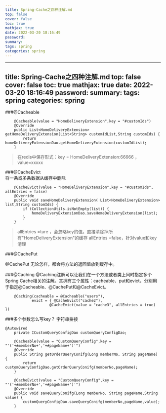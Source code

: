 ```yaml
---
title: Spring-Cache之四种注解.md
top: false
cover: false
toc: true
mathjax: true
date: 2022-03-20 18:16:49
password:
summary:
tags: spring
categories: spring
---
```

---
title: Spring-Cache之四种注解.md
top: false
cover: false
toc: true
mathjax: true
date: 2022-03-20 18:16:49
password:
summary:
tags: spring
categories: spring
---
###@Cacheable

~~~
	@Cacheable(value = "HomeDeliveryExtension",key = "#customIds")
	@Override
	public List<HomeDeliveryExtension> getHomeDeliveryExtension(List<String> customIdList,String customIds) {
		return homeDeliveryExtensionDao.getHomeDeliveryExtension(customIdList);
	}
~~~
>在redis中保存形式：key = HomeDeliveryExtension:66666 ， value=xxxxx

###@CacheEvict	
将一条或多条数据从缓存中删除
~~~
	@CacheEvict(value = "HomeDeliveryExtension",key = "#customIds", allEntries = false)
	@Override
	public void saveHomeDeliveryExtension( List<HomeDeliveryExtension> list,String customIds) {
		if (CollectionUtils.isNotEmpty(list)) {
			homeDeliveryExtensionDao.saveHomeDeliveryExtension(list);
		}
	}
~~~

>allEntries =ture ，会忽略key的值。直接清除掉所有"HomeDeliveryExtension"的缓存
allEntries =false，针对value和key清理

###@CachePut

@CachePut	无论怎样，都会将方法的返回值放到缓存中。

###@Caching	
@Caching注解可以让我们在一个方法或者类上同时指定多个Spring Cache相关的注解。其拥有三个属性：cacheable、put和evict，分别用于指定@Cacheable、@CachePut和@CacheEvict。

~~~
	@Caching(cacheable = @Cacheable("users"), 
			evict = { @CacheEvict("cache2"),
					@CacheEvict(value = "cache3", allEntries = true) })
~~~




###多个参数怎么写key？
字符串拼接
~~~
@Autowired
	private ICustomQueryConfigDao customQueryConfigDao;

	@Cacheable(value = "CustomQueryConfig",key = "'('+#memberNo+','+#pageName+')'")
	@Override
	public String getOrderQueryConifg(Long memberNo, String pageName) {
		return customQueryConfigDao.getOrderQueryConifg(memberNo,pageName);
	}

	@CacheEvict(value = "CustomQueryConfig",key = "'('+#memberNo+','+#pageName+')'")
	@Override
	public void saveQueryConifg(Long memberNo, String pageName,String value) {
		customQueryConfigDao.saveQueryConifg(memberNo,pageName,value);
	}
~~~
